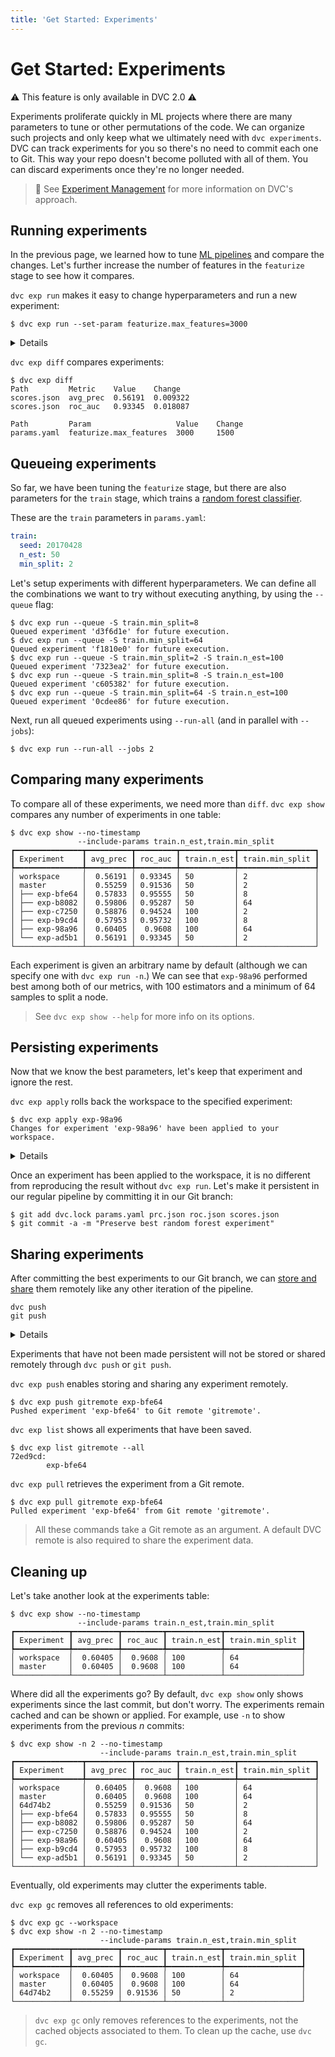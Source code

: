 ```yaml
---
title: 'Get Started: Experiments'
---
```


# Get Started: Experiments

⚠️ This feature is only available in DVC 2.0 ⚠️

<abbr>Experiments</abbr> proliferate quickly in ML projects where there are many
parameters to tune or other permutations of the code. We can organize such
projects and only keep what we ultimately need with `dvc experiments`. DVC can
track experiments for you so there's no need to commit each one to Git. This way
your repo doesn't become polluted with all of them. You can discard experiments
once they're no longer needed.

> 📖 See [Experiment Management](/doc/user-guide/experiment-management) for more
> information on DVC's approach.

## Running experiments

In the previous page, we learned how to tune
[ML pipelines](/doc/tutorials/get-started/ml-pipeline) and compare the changes.
Let's further increase the number of features in the `featurize` stage to see
how it compares.

`dvc exp run` makes it easy to change <abbr>hyperparameters</abbr> and run a new
experiment:

```dvc
$ dvc exp run --set-param featurize.max_features=3000
```

<details>

### 💡 Expand to see what this command does.

`dvc exp run` is similar to `dvc repro` but with some added conveniences for
running experiments. The `--set-param` (or `-S`) flag sets the values for
[parameters](/doc/command-reference/params) as a shortcut to editing
`params.yaml`.

Check that the `featurize.max_features` value has been updated in `params.yaml`:

```git
 featurize:
-  max_features: 1500
+  max_features: 3000
```

Any edits to <abbr>dependencies</abbr> (parameters or source code) will be
reflected in the experiment run.

</details>

`dvc exp diff` compares experiments:

```dvc
$ dvc exp diff
Path         Metric    Value    Change
scores.json  avg_prec  0.56191  0.009322
scores.json  roc_auc   0.93345  0.018087

Path         Param                   Value    Change
params.yaml  featurize.max_features  3000     1500
```

## Queueing experiments

So far, we have been tuning the `featurize` stage, but there are also parameters
for the `train` stage, which trains a
[random forest classifier](https://scikit-learn.org/stable/modules/generated/sklearn.ensemble.RandomForestClassifier.html).

These are the `train` parameters in `params.yaml`:

```yaml
train:
  seed: 20170428
  n_est: 50
  min_split: 2
```

Let's setup experiments with different hyperparameters. We can define all the
combinations we want to try without executing anything, by using the `--queue`
flag:

```dvc
$ dvc exp run --queue -S train.min_split=8
Queued experiment 'd3f6d1e' for future execution.
$ dvc exp run --queue -S train.min_split=64
Queued experiment 'f1810e0' for future execution.
$ dvc exp run --queue -S train.min_split=2 -S train.n_est=100
Queued experiment '7323ea2' for future execution.
$ dvc exp run --queue -S train.min_split=8 -S train.n_est=100
Queued experiment 'c605382' for future execution.
$ dvc exp run --queue -S train.min_split=64 -S train.n_est=100
Queued experiment '0cdee86' for future execution.
```

Next, run all queued experiments using `--run-all` (and in parallel with
`--jobs`):

```dvc
$ dvc exp run --run-all --jobs 2
```

## Comparing many experiments

To compare all of these experiments, we need more than `diff`. `dvc exp show`
compares any number of experiments in one table:

```dvc
$ dvc exp show --no-timestamp
               --include-params train.n_est,train.min_split
┏━━━━━━━━━━━━━━━┳━━━━━━━━━━┳━━━━━━━━━┳━━━━━━━━━━━━┳━━━━━━━━━━━━━━━━━┓
┃ Experiment    ┃ avg_prec ┃ roc_auc ┃ train.n_est┃ train.min_split ┃
┡━━━━━━━━━━━━━━━╇━━━━━━━━━━╇━━━━━━━━━╇━━━━━━━━━━━━╇━━━━━━━━━━━━━━━━━┩
│ workspace     │  0.56191 │ 0.93345 │ 50         │ 2               │
│ master        │  0.55259 │ 0.91536 │ 50         │ 2               │
│ ├── exp-bfe64 │  0.57833 │ 0.95555 │ 50         │ 8               │
│ ├── exp-b8082 │  0.59806 │ 0.95287 │ 50         │ 64              │
│ ├── exp-c7250 │  0.58876 │ 0.94524 │ 100        │ 2               │
│ ├── exp-b9cd4 │  0.57953 │ 0.95732 │ 100        │ 8               │
│ ├── exp-98a96 │  0.60405 │  0.9608 │ 100        │ 64              │
│ └── exp-ad5b1 │  0.56191 │ 0.93345 │ 50         │ 2               │
└───────────────┴──────────┴─────────┴────────────┴─────────────────┘
```

Each experiment is given an arbitrary name by default (although we can specify
one with `dvc exp run -n`.) We can see that `exp-98a96` performed best among
both of our metrics, with 100 estimators and a minimum of 64 samples to split a
node.

> See `dvc exp show --help` for more info on its options.

## Persisting experiments

Now that we know the best parameters, let's keep that experiment and ignore the
rest.

`dvc exp apply` rolls back the <abbr>workspace<abbr> to the specified
experiment:

```dvc
$ dvc exp apply exp-98a96
Changes for experiment 'exp-98a96' have been applied to your workspace.
```

<details>

### 💡 Expand to see what this command does.

`dvc exp apply` is similar to `dvc checkout` but it works with experiments. DVC
tracks everything in the pipeline for each experiment (parameters, metrics,
dependencies, and outputs) and can later retrieve it as needed.

Check that `scores.json` reflects the metrics in the table above:

```json
{ "avg_prec": 0.6040544652105823, "roc_auc": 0.9608017142900953 }
```

</details>

Once an experiment has been applied to the workspace, it is no different from
reproducing the result without `dvc exp run`. Let's make it persistent in our
regular pipeline by committing it in our Git branch:

```dvc
$ git add dvc.lock params.yaml prc.json roc.json scores.json
$ git commit -a -m "Preserve best random forest experiment"
```

## Sharing experiments

After committing the best experiments to our Git branch, we can
[store and share](/doc/start/data-versioning#storing-and-sharing) them remotely
like any other iteration of the pipeline.

```dvc
dvc push
git push
```

<details>

### 💡 Expand to try out sharing with simple remotes.

A DVC remote stores the experiment data, and a Git remote stores the code,
parameters, and other metadata associated with the experiment. DVC supports
various types of remote storage (local file system, SSH, Amazon S3, Google Cloud
Storage, HTTP, HDFS, etc.). The Git remote is often a central Git server
(GitHub, GitLab, BitBucket, etc.). Let's set up both the DVC and Git remotes on
our local filesystem to try them out:

```dvc
$ mkdir -p /tmp/dvcstore
$ dvc remote add -d myremote /tmp/dvcstore
$ git commit .dvc/config -m "Configure local remote"
$ mkdir -p /tmp/gitremote
$ git clone . /temp/gitremote
$ git remote add gitremote /tmp/gitremote
$ dvc push
$ git push -u gitremote master
```

`dvc push` saves the promoted experiment data to the default DVC remote in
`/tmp/dvstore`.

`git push -u gitremote master` saves the code, parameters, and associated
metadata from the experiment committed to our `master` branch to the Git remote
named `gitremote` in `/tmp/gitremote`.

Read on to learn how to share other experiments with DVC and Git remotes.

</details>

Experiments that have not been made persistent will not be stored or shared
remotely through `dvc push` or `git push`.

`dvc exp push` enables storing and sharing any experiment remotely.

```dvc
$ dvc exp push gitremote exp-bfe64
Pushed experiment 'exp-bfe64' to Git remote 'gitremote'.
```

`dvc exp list` shows all experiments that have been saved.

```dvc
$ dvc exp list gitremote --all
72ed9cd:
        exp-bfe64
```

`dvc exp pull` retrieves the experiment from a Git remote.

```dvc
$ dvc exp pull gitremote exp-bfe64
Pulled experiment 'exp-bfe64' from Git remote 'gitremote'.
```

> All these commands take a Git remote as an argument. A default DVC remote is
> also required to share the experiment data.

## Cleaning up

Let's take another look at the experiments table:

```dvc
$ dvc exp show --no-timestamp
               --include-params train.n_est,train.min_split
┏━━━━━━━━━━━━┳━━━━━━━━━━┳━━━━━━━━━┳━━━━━━━━━━━━┳━━━━━━━━━━━━━━━━━┓
┃ Experiment ┃ avg_prec ┃ roc_auc ┃ train.n_est┃ train.min_split ┃
┡━━━━━━━━━━━━╇━━━━━━━━━━╇━━━━━━━━━╇━━━━━━━━━━━━╇━━━━━━━━━━━━━━━━━┩
│ workspace  │  0.60405 │  0.9608 │ 100        │ 64              │
│ master     │  0.60405 │  0.9608 │ 100        │ 64              │
└────────────┴──────────┴─────────┴────────────┴─────────────────┘
```

Where did all the experiments go? By default, `dvc exp show` only shows
experiments since the last commit, but don't worry. The experiments remain
<abbr>cached</abbr> and can be shown or applied. For example, use `-n` to show
experiments from the previous _n_ commits:

```dvc
$ dvc exp show -n 2 --no-timestamp
                    --include-params train.n_est,train.min_split
┏━━━━━━━━━━━━━━━┳━━━━━━━━━━┳━━━━━━━━━┳━━━━━━━━━━━━┳━━━━━━━━━━━━━━━━━┓
┃ Experiment    ┃ avg_prec ┃ roc_auc ┃ train.n_est┃ train.min_split ┃
┡━━━━━━━━━━━━━━━╇━━━━━━━━━━╇━━━━━━━━━╇━━━━━━━━━━━━╇━━━━━━━━━━━━━━━━━┩
│ workspace     │  0.60405 │  0.9608 │ 100        │ 64              │
│ master        │  0.60405 │  0.9608 │ 100        │ 64              │
│ 64d74b2       │  0.55259 │ 0.91536 │ 50         │ 2               │
│ ├── exp-bfe64 │  0.57833 │ 0.95555 │ 50         │ 8               │
│ ├── exp-b8082 │  0.59806 │ 0.95287 │ 50         │ 64              │
│ ├── exp-c7250 │  0.58876 │ 0.94524 │ 100        │ 2               │
│ ├── exp-98a96 │  0.60405 │  0.9608 │ 100        │ 64              │
│ ├── exp-b9cd4 │  0.57953 │ 0.95732 │ 100        │ 8               │
│ └── exp-ad5b1 │  0.56191 │ 0.93345 │ 50         │ 2               │
└───────────────┴──────────┴─────────┴────────────┴─────────────────┘
```

Eventually, old experiments may clutter the experiments table.

`dvc exp gc` removes all references to old experiments:

```dvc
$ dvc exp gc --workspace
$ dvc exp show -n 2 --no-timestamp
                    --include-params train.n_est,train.min_split
┏━━━━━━━━━━━━┳━━━━━━━━━━┳━━━━━━━━━┳━━━━━━━━━━━━┳━━━━━━━━━━━━━━━━━┓
┃ Experiment ┃ avg_prec ┃ roc_auc ┃ train.n_est┃ train.min_split ┃
┡━━━━━━━━━━━━╇━━━━━━━━━━╇━━━━━━━━━╇━━━━━━━━━━━━╇━━━━━━━━━━━━━━━━━┩
│ workspace  │  0.60405 │  0.9608 │ 100        │ 64              │
│ master     │  0.60405 │  0.9608 │ 100        │ 64              │
│ 64d74b2    │  0.55259 │ 0.91536 │ 50         │ 2               │
└────────────┴──────────┴─────────┴────────────┴─────────────────┘
```

> `dvc exp gc` only removes references to the experiments, not the cached
> objects associated to them. To clean up the cache, use `dvc gc`.
